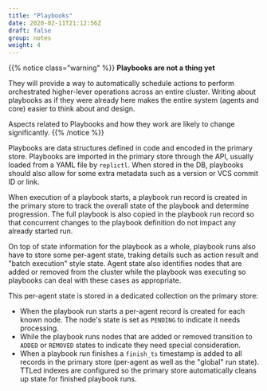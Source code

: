 ```yaml
---
title: "Playbooks"
date: 2020-02-11T21:12:56Z
draft: false
group: notes
weight: 4
---
```


{{% notice class="warning" %}}
**Playbooks are not a thing yet**

They will provide a way to automatically schedule actions to perform orchestrated
higher-lever operations across an entire cluster.
Writing about playbooks as if they were already here makes the entire system
(agents and core) easier to think about and design.

Aspects related to Playbooks and how they work are likely to change significantly.
{{% /notice %}}

Playbooks are data structures defined in code and encoded in the primary store.
Playbooks are imported in the primary store through the API, usually loaded from a YAML file by `replictl`.
When stored in the DB, playbooks should also allow for some extra metadata such as a version or VCS commit ID or link.

When execution of a playbook starts, a playbook run record is created in the primary store
to track the overall state of the playbook and determine progression.
The full playbook is also copied in the playbook run record so that concurrent changes to the
playbook definition do not impact any already started run.

On top of state information for the playbook as a whole, playbook runs also have to store
some per-agent state, traking details such as action result and "batch execution" style state.
Agent state also identifies nodes that are added or removed from the cluster while the playbook
was executing so playbooks can deal with these cases as appropriate.

This per-agent state is stored in a dedicated collection on the primary store:

  * When the playbook run starts a per-agent record is created for each known node.
    The node's state is set as `PENDING` to indicate it needs processing.
  * While the playbook runs nodes that are added or removed transition to
    `ADDED` or `REMOVED` states to indicate they need special consideration.
  * When a playbook run finishes a `finish_ts` timestamp is added to all
    records in the primary store (per-agent as well as the "global" run state).
    TTLed indexes are configured so the primary store automatically cleans up state
    for finished playbook runs.
